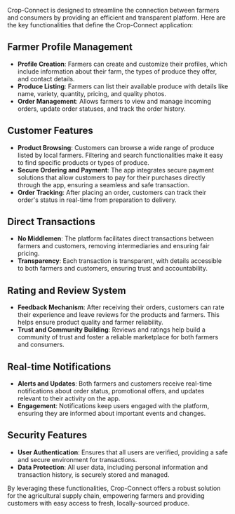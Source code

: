 Crop-Connect is designed to streamline the connection between farmers and consumers by providing an efficient and transparent platform. Here are the key functionalities that define the Crop-Connect application:

## Farmer Profile Management
- **Profile Creation**: Farmers can create and customize their profiles, which include information about their farm, the types of produce they offer, and contact details.
- **Produce Listing**: Farmers can list their available produce with details like name, variety, quantity, pricing, and quality photos.
- **Order Management**: Allows farmers to view and manage incoming orders, update order statuses, and track the order history.

## Customer Features
- **Product Browsing**: Customers can browse a wide range of produce listed by local farmers. Filtering and search functionalities make it easy to find specific products or types of produce.
- **Secure Ordering and Payment**: The app integrates secure payment solutions that allow customers to pay for their purchases directly through the app, ensuring a seamless and safe transaction.
- **Order Tracking**: After placing an order, customers can track their order's status in real-time from preparation to delivery.

## Direct Transactions
- **No Middlemen**: The platform facilitates direct transactions between farmers and customers, removing intermediaries and ensuring fair pricing.
- **Transparency**: Each transaction is transparent, with details accessible to both farmers and customers, ensuring trust and accountability.

## Rating and Review System
- **Feedback Mechanism**: After receiving their orders, customers can rate their experience and leave reviews for the products and farmers. This helps ensure product quality and farmer reliability.
- **Trust and Community Building**: Reviews and ratings help build a community of trust and foster a reliable marketplace for both farmers and consumers.

## Real-time Notifications
- **Alerts and Updates**: Both farmers and customers receive real-time notifications about order status, promotional offers, and updates relevant to their activity on the app.
- **Engagement**: Notifications keep users engaged with the platform, ensuring they are informed about important events and changes.

## Security Features
- **User Authentication**: Ensures that all users are verified, providing a safe and secure environment for transactions.
- **Data Protection**: All user data, including personal information and transaction history, is securely stored and managed.

By leveraging these functionalities, Crop-Connect offers a robust solution for the agricultural supply chain, empowering farmers and providing customers with easy access to fresh, locally-sourced produce.

